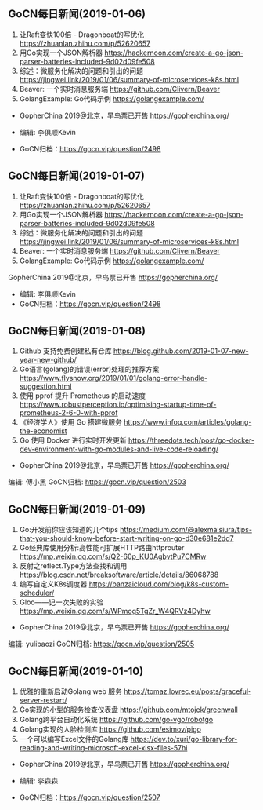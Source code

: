## GoCN每日新闻(2019-01-06)

1. 让Raft变快100倍 - Dragonboat的写优化 https://zhuanlan.zhihu.com/p/52620657
2. 用Go实现一个JSON解析器 https://hackernoon.com/create-a-go-json-parser-batteries-included-9d02d09fe508
3. 综述：微服务化解决的问题和引出的问题 https://jingwei.link/2019/01/06/summary-of-microservices-k8s.html
4. Beaver: 一个实时消息服务端 https://github.com/Clivern/Beaver
5. GolangExample: Go代码示例 https://golangexample.com/

* GopherChina 2019@北京，早鸟票已开售 https://gopherchina.org/

* 编辑: 李俱顺Kevin
* GoCN归档：https://gocn.vip/question/2498



## GoCN每日新闻(2019-01-07)

1. 让Raft变快100倍 - Dragonboat的写优化 https://zhuanlan.zhihu.com/p/52620657
2. 用Go实现一个JSON解析器 https://hackernoon.com/create-a-go-json-parser-batteries-included-9d02d09fe508
3. 综述：微服务化解决的问题和引出的问题 https://jingwei.link/2019/01/06/summary-of-microservices-k8s.html
4. Beaver: 一个实时消息服务端 https://github.com/Clivern/Beaver
5. GolangExample: Go代码示例 https://golangexample.com/

GopherChina 2019@北京，早鸟票已开售 https://gopherchina.org/

* 编辑: 李俱顺Kevin
* GoCN归档：https://gocn.vip/question/2498


## GoCN每日新闻(2019-01-08)

1. Github 支持免费创建私有仓库 https://blog.github.com/2019-01-07-new-year-new-github/
2. Go语言(golang)的错误(error)处理的推荐方案 https://www.flysnow.org/2019/01/01/golang-error-handle-suggestion.html
3. 使用 pprof 提升 Prometheus 的启动速度 https://www.robustperception.io/optimising-startup-time-of-prometheus-2-6-0-with-pprof
4. 《经济学人》使用 Go 搭建微服务 https://www.infoq.com/articles/golang-the-economist
5. Go 使用 Docker 进行实时开发更新 https://threedots.tech/post/go-docker-dev-environment-with-go-modules-and-live-code-reloading/

* GopherChina 2019@北京，早鸟票已开售 https://gopherchina.org/

编辑: 傅小黑
GoCN归档: https://gocn.vip/question/2503

## GoCN每日新闻(2019-01-09)

1. Go:开发前你应该知道的几个tips https://medium.com/@alexmaisiura/tips-that-you-should-know-before-start-writing-on-go-d30e681e2dd7
2. Go经典库使用分析:高性能可扩展HTTP路由httprouter  https://mp.weixin.qq.com/s/Q2-60p_KU0AgbvtPu7CMRw
3. 反射之reflect.Type方法查找和调用 https://blog.csdn.net/breaksoftware/article/details/86068788
4. 编写自定义K8s调度器 https://banzaicloud.com/blog/k8s-custom-scheduler/
5. Gloo——记一次失败的实验 https://mp.weixin.qq.com/s/WPmog5TgZr_W4QRVz4Dyhw

* GopherChina 2019@北京，早鸟票已开售 https://gopherchina.org/

编辑: yulibaozi
GoCN归档: https://gocn.vip/question/2505

## GoCN每日新闻(2019-01-10)

1. 优雅的重新启动Golang web 服务 https://tomaz.lovrec.eu/posts/graceful-server-restart/
2. Go实现的小型的服务检查仪表盘 https://github.com/mtojek/greenwall
3. Golang跨平台自动化系统 https://github.com/go-vgo/robotgo
4. Golang实现的人脸检测库 https://github.com/esimov/pigo
5. 一个可以编写Excel文件的Golang库 https://dev.to/xuri/go-library-for-reading-and-writing-microsoft-excel-xlsx-files-57hi

* GopherChina 2019@北京，早鸟票已开售 https://gopherchina.org/

* 编辑: 李森森
* GoCN归档：https://gocn.vip/question/2507
